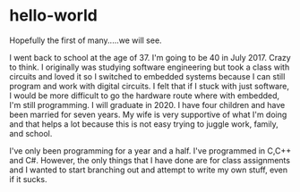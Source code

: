 # hello-world
Hopefully the first of many.....we will see.

I went back to school at the age of 37. I'm going to be 40 in July 2017. Crazy to think. I originally was studying software engineering but took a class with circuits and loved it so I switched to embedded systems because I can still program and work with digital circuits. I felt that if I stuck with just software, I would be more difficult to go the hardware route where with embedded, I'm still programming. I will graduate in 2020. I have four children and have been married for seven years. My wife is very supportive of what I'm doing and that helps a lot because this is not easy trying to juggle work, family, and school. 

I've only been programming for a year and a half. I've programmed in C,C++ and C#. However, the only things that I have done are for class assignments and I wanted to start branching out and attempt to write my own stuff, even if it sucks. 

